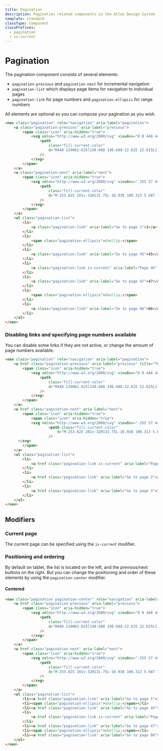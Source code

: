 ```yaml
---
title: Pagination
description: Pagination related components in the Atlas Design System
template: standard
classType: Component
classPrefixes:
  - pagination
  - is-current
---
```


# Pagination

The pagination component consists of several elements:

- `pagination-previous` and `pagination-next` for incremental navigation
- `pagination-list` which displays page items for navigation to individual pages
- `pagination-link` for page numbers and `pagination-ellipsis` for range numbers

All elements are optional so you can compose your pagination as you wish.

```html
<nav class="pagination" role="navigation" aria-label="pagination">
	<a class="pagination-previous" aria-label="previous">
		<span class="icon" aria-hidden="true">
			<svg xmlns="http://www.w3.org/2000/svg" viewBox="0 0 448 448">
				<path
					class="fill-current-color"
					d="M448 224H62.625l148.688 148.688-22.625 22.625L1.375 208 188.688 20.688l22.625 22.625L62.625 192H448v32z"
				/>
			</svg>
		</span>
	</a>
	<a class="pagination-next" aria-label="next">
		<span class="icon" aria-hidden="true">
			<svg xmlns="http://www.w3.org/2000/svg" viewBox="-255 57 448 448">
				<path
					class="fill-current-color"
					d="M-253.625 281v-32H131.75L-16.938 100.313 5.687 77.688 193 265 5.687 452.313l-22.625-22.625L131.75 281h-385.375z"
				/>
			</svg>
		</span>
	</a>
	<ul class="pagination-list">
		<li>
			<a class="pagination-link" aria-label="Go to page 1">1</a>
		</li>
		<li>
			<span class="pagination-ellipsis">&hellip;</span>
		</li>
		<li>
			<a class="pagination-link" aria-label="Go to page 45">45</a>
		</li>
		<li>
			<a class="pagination-link is-current" aria-label="Page 46" aria-current="page">46</a>
		</li>
		<li>
			<a class="pagination-link" aria-label="Go to page 47">47</a>
		</li>
		<li>
			<span class="pagination-ellipsis">&hellip;</span>
		</li>
		<li>
			<a class="pagination-link" aria-label="Go to page 86">86</a>
		</li>
	</ul>
</nav>
```

### Disabling links and specifying page numbers available

You can disable some links if they are not active, or change the amount of page numbers available.

```html
<nav class="pagination" role="navigation" aria-label="pagination">
	<a href class="pagination-previous" aria-label="previous" title="This is the first page" disabled>
		<span class="icon" aria-hidden="true">
			<svg xmlns="http://www.w3.org/2000/svg" viewBox="0 0 448 448">
				<path
					class="fill-current-color"
					d="M448 224H62.625l148.688 148.688-22.625 22.625L1.375 208 188.688 20.688l22.625 22.625L62.625 192H448v32z"
				/>
			</svg>
		</span>
	</a>
	<a href class="pagination-next" aria-label="next">
		<span class="icon" aria-hidden="true">
			<span class="icon" aria-hidden="true">
			<svg xmlns="http://www.w3.org/2000/svg" viewBox="-255 57 448 448">
					<path class="fill-current-color"
						d="M-253.625 281v-32H131.75L-16.938 100.313 5.687 77.688 193 265 5.687 452.313l-22.625-22.625L131.75 281h-385.375z"
					/>
      </svg>
		</span>
	</a>
	<ul class="pagination-list">
		<li>
			<a href class="pagination-link is-current" aria-label="Page 1" aria-current="page">1</a>
		</li>
		<li>
			<a href class="pagination-link" aria-label="Go to page 2">2</a>
		</li>
		<li>
			<a href class="pagination-link" aria-label="Go to page 3">3</a>
		</li>
	</ul>
</nav>
```

## Modifiers

### Current page

The current page can be specified using the `is-current` modifier.

### Positioning and ordering

By default on tablet, the list is located on the left, and the previous/next buttons on the right.
But you can change the positioning and order of these elements by using the `pagination-center` modifier.

#### Centered

```html
<nav class="pagination pagination-center" role="navigation" aria-label="pagination">
	<a href class="pagination-previous" aria-label="previous">
		<span class="icon" aria-hidden="true">
			<svg xmlns="http://www.w3.org/2000/svg" viewBox="0 0 448 448">
				<path
					class="fill-current-color"
					d="M448 224H62.625l148.688 148.688-22.625 22.625L1.375 208 188.688 20.688l22.625 22.625L62.625 192H448v32z"
				/>
			</svg>
		</span>
	</a>
	<a href class="pagination-next" aria-label="next">
		<span class="icon" aria-hidden="true">
			<svg xmlns="http://www.w3.org/2000/svg" viewBox="-255 57 448 448">
				<path
					class="fill-current-color"
					d="M-253.625 281v-32H131.75L-16.938 100.313 5.687 77.688 193 265 5.687 452.313l-22.625-22.625L131.75 281h-385.375z"
				/>
			</svg>
		</span>
	</a>
	<ul class="pagination-list">
		<li><a href class="pagination-link" aria-label="Go to page 1">1</a></li>
		<li><span class="pagination-ellipsis">&hellip;</span></li>
		<li><a href class="pagination-link" aria-label="Go to page 45">45</a></li>
		<li>
			<a href class="pagination-link is-current" aria-label="Page 46" aria-current="page">46</a>
		</li>
		<li><a href class="pagination-link" aria-label="Go to page 47">47</a></li>
		<li><span class="pagination-ellipsis">&hellip;</span></li>
		<li><a href class="pagination-link" aria-label="Go to page 86">86</a></li>
	</ul>
</nav>
```

